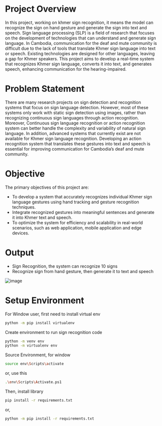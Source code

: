 # Project Overview
In this project, working on khmer sign recognition, it means the model can recognize the sign on hand gesture and generate the sign into text and speech.
Sign language processing (SLP) is a field of research that focuses on the development
of technologies that can understand and generate sign language. In Cambodia, communication for the deaf and mute community is difficult due to the lack of tools that translate Khmer sign language into text or speech. Existing technologies are designed for other languages, leaving a gap for Khmer speakers. This project aims to develop a real-time system that recognizes Khmer sign language, converts it into text, and generates speech, enhancing communication for the hearing-impaired.
# Problem Statement
There are many research projects on sign detection and recognition systems that focus
on sign language detection. However, most of these systems only work with static sign detection
using images, rather than recognizing continuous sign languages through action recognition.
Moreover, Continuous sign language recognition or action recognition system can better handle
the complexity and variability of natural sign language. In addition, advanced systems that
currently exist are not available for Khmer sign language recognition. Developing an action
recognition system that translates these gestures into text and speech is essential for improving
communication for Cambodia’s deaf and mute community.
# Objective
The primary objectives of this project are:
+ To develop a system that accurately recognizes individual Khmer sign language gestures
using hand tracking and gesture recognition techniques.
+ Integrate recognized gestures into meaningful sentences and generate it into Khmer text
and speech.
+ To optimize the system for efficiency and scalability in real-world scenarios, such as web
application, mobile application and edge devices.
# Output
+ Sign Recognition, the system can recognize 10 signs 
+ Recognize sign from hand gesture, then generate it to text and speech

![image](https://github.com/user-attachments/assets/4f83cb29-7520-4392-a72e-9aa4a40a5c17)

# Setup Environment
For Window user, first need to install virtual env
```bash
python -m pip install virtualenv
```
Create environment to run sign recognition code
```bash
python -m venv env
python -m virtualenv env
```
Source Environment, for window
```bash
source env\Scripts\activate
```
or, use this
```bash
.\env\Scripts\Activate.ps1
```
Then, install library
```bash
pip install -r requirements.txt
```
or,
```bash
python -m pip install -r requirements.txt
```
